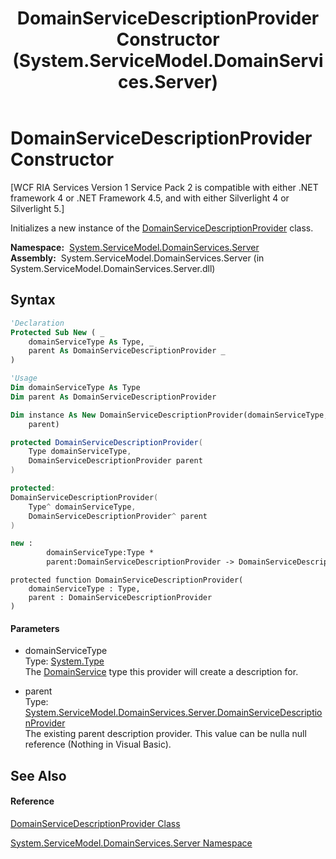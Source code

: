 ﻿---
title: DomainServiceDescriptionProvider Constructor  (System.ServiceModel.DomainServices.Server)
TOCTitle: DomainServiceDescriptionProvider Constructor
ms:assetid: M:System.ServiceModel.DomainServices.Server.DomainServiceDescriptionProvider.#ctor(System.Type,System.ServiceModel.DomainServices.Server.DomainServiceDescriptionProvider)
ms:mtpsurl: https://msdn.microsoft.com/en-us/library/system.servicemodel.domainservices.server.domainservicedescriptionprovider.domainservicedescriptionprovider(v=VS.91)
ms:contentKeyID: 28755488
ms.date: 01/27/2012
mtps_version: v=VS.91
f1_keywords:
- System.ServiceModel.DomainServices.Server.DomainServiceDescriptionProvider.#ctor
- System.ServiceModel.DomainServices.Server.DomainServiceDescriptionProvider.DomainServiceDescriptionProvider
dev_langs:
- CSharp
- JScript
- VB
- FSharp
- c++
api_location:
- System.ServiceModel.DomainServices.Server.dll
api_name:
- System.ServiceModel.DomainServices.Server.DomainServiceDescriptionProvider..ctor
api_type:
- Managed
topic_type:
- apiref
- kbSyntax
product_family_name: VS
ROBOTS: INDEX,FOLLOW
---

# DomainServiceDescriptionProvider Constructor

\[WCF RIA Services Version 1 Service Pack 2 is compatible with either .NET framework 4 or .NET Framework 4.5, and with either Silverlight 4 or Silverlight 5.\]

Initializes a new instance of the [DomainServiceDescriptionProvider](ff423341\(v=vs.91\).md) class.

**Namespace:**  [System.ServiceModel.DomainServices.Server](ff423220\(v=vs.91\).md)  
**Assembly:**  System.ServiceModel.DomainServices.Server (in System.ServiceModel.DomainServices.Server.dll)

## Syntax

``` vb
'Declaration
Protected Sub New ( _
    domainServiceType As Type, _
    parent As DomainServiceDescriptionProvider _
)
```

``` vb
'Usage
Dim domainServiceType As Type
Dim parent As DomainServiceDescriptionProvider

Dim instance As New DomainServiceDescriptionProvider(domainServiceType, _
    parent)
```

``` csharp
protected DomainServiceDescriptionProvider(
    Type domainServiceType,
    DomainServiceDescriptionProvider parent
)
```

``` c++
protected:
DomainServiceDescriptionProvider(
    Type^ domainServiceType, 
    DomainServiceDescriptionProvider^ parent
)
```

``` fsharp
new : 
        domainServiceType:Type * 
        parent:DomainServiceDescriptionProvider -> DomainServiceDescriptionProvider
```

``` jscript
protected function DomainServiceDescriptionProvider(
    domainServiceType : Type, 
    parent : DomainServiceDescriptionProvider
)
```

#### Parameters

  - domainServiceType  
    Type: [System.Type](https://msdn.microsoft.com/en-us/library/42892f65)  
    The [DomainService](ff422911\(v=vs.91\).md) type this provider will create a description for.  

<!-- end list -->

  - parent  
    Type: [System.ServiceModel.DomainServices.Server.DomainServiceDescriptionProvider](ff423341\(v=vs.91\).md)  
    The existing parent description provider. This value can be nulla null reference (Nothing in Visual Basic).  

## See Also

#### Reference

[DomainServiceDescriptionProvider Class](ff423341\(v=vs.91\).md)

[System.ServiceModel.DomainServices.Server Namespace](ff423220\(v=vs.91\).md)

